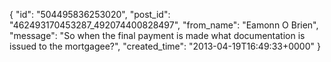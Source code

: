  {
   "id": "504495836253020",
   "post_id": "462493170453287_492074400828497",
   "from_name": "Eamonn O Brien",
   "message": "So when the final payment is made what documentation is issued to the mortgagee?",
   "created_time": "2013-04-19T16:49:33+0000"
 }
